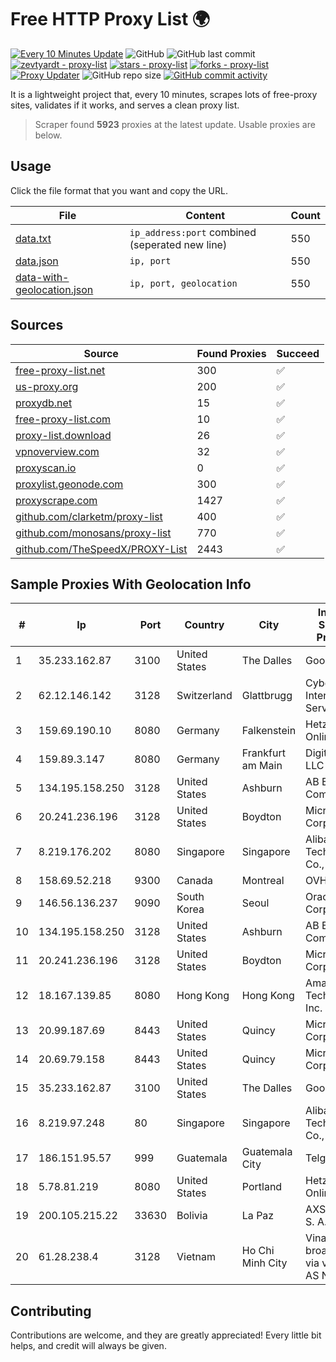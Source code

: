 
# Free HTTP Proxy List 🌍

[![Every 10 Minutes Update](https://github.com/mertguvencli/http-proxy-list/actions/workflows/main.yml/badge.svg?branch=main)](https://github.com/mertguvencli/http-proxy-list/actions/workflows/main.yml)
![GitHub](https://img.shields.io/github/license/mertguvencli/http-proxy-list)
![GitHub last commit](https://img.shields.io/github/last-commit/mertguvencli/http-proxy-list)
[![zevtyardt - proxy-list](https://img.shields.io/static/v1?label=zevtyardt&message=proxy-list&color=blue&logo=github)](https://github.com/zevtyardt/proxy-list "Go to GitHub repo")
[![stars - proxy-list](https://img.shields.io/github/stars/zevtyardt/proxy-list?style=social)](https://github.com/zevtyardt/proxy-list)
[![forks - proxy-list](https://img.shields.io/github/forks/zevtyardt/proxy-list?style=social)](https://github.com/zevtyardt/proxy-list)
[![Proxy Updater](https://github.com/zevtyardt/proxy-list/workflows/Proxy%20Updater/badge.svg)](https://github.com/zevtyardt/proxy-list/actions?query=workflow:"Proxy+Updater")
![GitHub repo size](https://img.shields.io/github/repo-size/zevtyardt/proxy-list)
[![GitHub commit activity](https://img.shields.io/github/commit-activity/m/zevtyardt/proxy-list?logo=commits)](https://github.com/zevtyardt/proxy-list/commits/main)

It is a lightweight project that, every 10 minutes, scrapes lots of free-proxy sites, validates if it works, and serves a clean proxy list.

> Scraper found **5923** proxies at the latest update. Usable proxies are below.

## Usage

Click the file format that you want and copy the URL.

|File|Content|Count|
|----|-------|-----|
|[data.txt](https://raw.githubusercontent.com/mertguvencli/http-proxy-list/main/proxy-list/data.txt)|`ip_address:port` combined (seperated new line)|550|
|[data.json](https://raw.githubusercontent.com/mertguvencli/http-proxy-list/main/proxy-list/data.json)|`ip, port`|550|
|[data-with-geolocation.json](https://raw.githubusercontent.com/mertguvencli/http-proxy-list/main/proxy-list/data-with-geolocation.json)|`ip, port, geolocation`|550|

## Sources

|Source|Found Proxies|Succeed|
|------|-------------|-------|
|[free-proxy-list.net](https://free-proxy-list.net)|300|✅|
|[us-proxy.org](https://www.us-proxy.org)|200|✅|
|[proxydb.net](http://proxydb.net)|15|✅|
|[free-proxy-list.com](https://free-proxy-list.com/?page=&port=&type%5B%5D=http&type%5B%5D=https&up_time=0&search=Search)|10|✅|
|[proxy-list.download](https://www.proxy-list.download/HTTP)|26|✅|
|[vpnoverview.com](https://vpnoverview.com/privacy/anonymous-browsing/free-proxy-servers)|32|✅|
|[proxyscan.io](https://www.proxyscan.io)|0|✅|
|[proxylist.geonode.com](https://proxylist.geonode.com/api/proxy-list?limit=300&page=1&sort_by=lastChecked&sort_type=desc&protocols=http,https)|300|✅|
|[proxyscrape.com](https://api.proxyscrape.com/v2/?request=displayproxies&protocol=http&timeout=10000&country=all&ssl=all&anonymity=all)|1427|✅|
|[github.com/clarketm/proxy-list](https://raw.githubusercontent.com/clarketm/proxy-list/master/proxy-list-raw.txt)|400|✅|
|[github.com/monosans/proxy-list](https://raw.githubusercontent.com/monosans/proxy-list/main/proxies/http.txt)|770|✅|
|[github.com/TheSpeedX/PROXY-List](https://raw.githubusercontent.com/TheSpeedX/PROXY-List/master/http.txt)|2443|✅|


## Sample Proxies With Geolocation Info

|#|Ip|Port|Country|City|Internet Service Provider|
|-|--|----|-------|----|-------------------------|
|1|35.233.162.87|3100|United States|The Dalles|Google LLC|
|2|62.12.146.142|3128|Switzerland|Glattbrugg|Cyberlink Internet Services AG|
|3|159.69.190.10|8080|Germany|Falkenstein|Hetzner Online GmbH|
|4|159.89.3.147|8080|Germany|Frankfurt am Main|DigitalOcean, LLC|
|5|134.195.158.250|3128|United States|Ashburn|AB E-Commerce|
|6|20.241.236.196|3128|United States|Boydton|Microsoft Corporation|
|7|8.219.176.202|8080|Singapore|Singapore|Alibaba (US) Technology Co., Ltd.|
|8|158.69.52.218|9300|Canada|Montreal|OVH SAS|
|9|146.56.136.237|9090|South Korea|Seoul|Oracle Corporation|
|10|134.195.158.250|3128|United States|Ashburn|AB E-Commerce|
|11|20.241.236.196|3128|United States|Boydton|Microsoft Corporation|
|12|18.167.139.85|8080|Hong Kong|Hong Kong|Amazon Technologies Inc.|
|13|20.99.187.69|8443|United States|Quincy|Microsoft Corporation|
|14|20.69.79.158|8443|United States|Quincy|Microsoft Corporation|
|15|35.233.162.87|3100|United States|The Dalles|Google LLC|
|16|8.219.97.248|80|Singapore|Singapore|Alibaba (US) Technology Co., Ltd.|
|17|186.151.95.57|999|Guatemala|Guatemala City|Telgua|
|18|5.78.81.219|8080|United States|Portland|Hetzner Online GmbH|
|19|200.105.215.22|33630|Bolivia|La Paz|AXS Bolivia S. A.|
|20|61.28.238.4|3128|Vietnam|Ho Chi Minh City|Vinadata broadcast via vinagame AS Number|



## Contributing

Contributions are welcome, and they are greatly appreciated! Every
little bit helps, and credit will always be given.

